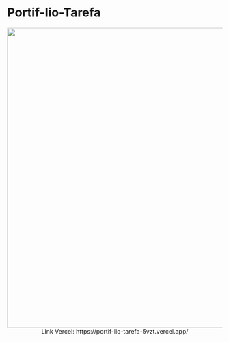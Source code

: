 # Portif-lio-Tarefa

<p align="center">
        <img src="https://media2.giphy.com/media/VOpRSF0H1mQuVgs4UR/giphy.gif" width="700px" >
        <br>Link Vercel: https://portif-lio-tarefa-5vzt.vercel.app/
</p>

